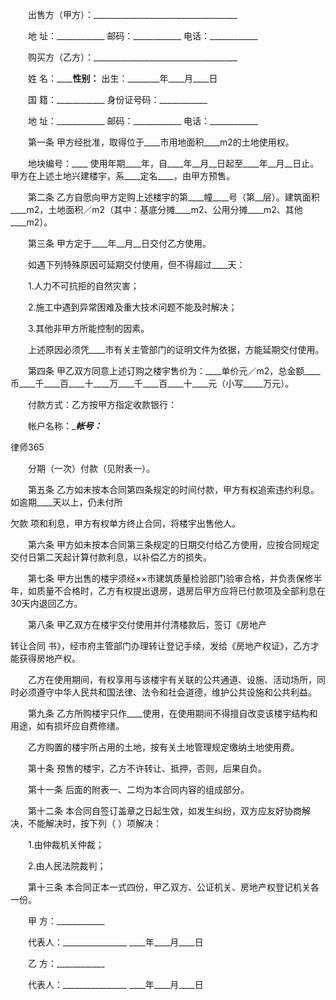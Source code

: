 
  
 　　出售方（甲方）：____________________________________
 
 　　地 址：____________ 邮码：____________ 电话：____________
 
 　　购买方（乙方）：____________________________________
 
 　　姓 名：________性别：____ 出生：________年____月____日
 
 　　国 籍：____________ 身份证号码：____________
 
 　　地 址：____________ 邮码：____________ 电话：____________
 
 　　第一条 甲方经批准，取得位于____市用地面积____m2的土地使用权。
 
 　　地块编号：____ 使用年期____年，自____年__月__日起至____年__月__日止。甲方在上述土地兴建楼宇，系____定名____，由甲方预售。
 
 　　第二条 乙方自愿向甲方定购上述楼宇的第____幢____号（第__层）。建筑面积____m2，土地面积／m2（其中：基底分摊____m2、公用分摊____m2、其他____m2）。
 
 　　第三条 甲方定于____年__月__日交付乙方使用。
 
 　　如遇下列特殊原因可延期交付使用，但不得超过____天：
 
 　　1.人力不可抗拒的自然灾害；
 
 　　2.施工中遇到异常困难及重大技术问题不能及时解决；
 
 　　3.其他非甲方所能控制的因素。
 
 　　上述原因必须凭____市有关主管部门的证明文件为依据，方能延期交付使用。
 
 　　第四条 甲乙双方同意上述订购之楼宇售价为：____单价元／m2，总金额____币____千____百____十____万____千____百____十____元（小写_____万元）。
 
 　　付款方式：乙方按甲方指定收款银行：
 
 　　帐户名称：________________帐号：_______________




 
律师365






 

 　　分期（一次）付款（见附表一）。

 

 　　第五条 乙方如未按本合同第四条规定的时间付款，甲方有权追索违约利息。如逾期____天以上，仍未付所

欠款
项和利息，甲方有权单方终止合同，将楼宇出售他人。

 

 　　第六条 甲方如未按本合同第三条规定的日期交付给乙方使用，应按合同规定交付日第二天起计算付款利息，以补偿乙方的损失。

 

 　　第七条 甲方出售的楼宇须经××市建筑质量检验部门验审合格，并负责保修半年，如质量不合格时，乙方有权提出退房，退房后甲方应将已付款项及全部利息在30天内退回乙方。

 

 　　第八条 甲乙双方在楼宇交付使用并付清楼款后，签订《房地产

转让合同
书》，经市府主管部门办理转让登记手续，发给《房地产权证》，乙方才能获得房地产权。

 

 　　乙方在使用期间，有权享用与该楼宇有关联的公共通道、设施、活动场所，同时必须遵守中华人民共和国法律、法令和社会道德，维护公共设施和公共利益。

 

 　　第九条 乙方所购楼宇只作____使用，在使用期间不得擅自改变该楼宇结构和用途，如有损坏应自费修缮。

 

 　　乙方购置的楼宇所占用的土地，按有关土地管理规定缴纳土地使用费。

 

 　　第十条 预售的楼宇，乙方不许转让、抵押，否则，后果自负。

 

 　　第十一条 后面的附表一、二均为本合同内容的组成部分。

 

 　　第十二条 本合同自签订盖章之日起生效，如发生纠纷，双方应友好协商解决，不能解决时，按下列（ ）项解决：

 

 　　1.由仲裁机关仲裁；

 

 　　2.由人民法院裁判；

 

 　　第十三条 本合同正本一式四份，甲乙双方、公证机关、房地产权登记机关各一份。

 

 　　甲 方：____________

 

 　　代表人：________________                    ____年____月____日

 

 　　乙 方：____________

 

 　　代表人：________________                     ____年____月____日

  

 


 

 
 
 
 
 
  


  
 

  


  


  
 
 
 
 

